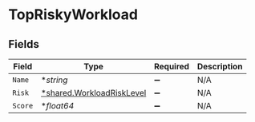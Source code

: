 # TopRiskyWorkload


## Fields

| Field                                                                        | Type                                                                         | Required                                                                     | Description                                                                  |
| ---------------------------------------------------------------------------- | ---------------------------------------------------------------------------- | ---------------------------------------------------------------------------- | ---------------------------------------------------------------------------- |
| `Name`                                                                       | **string*                                                                    | :heavy_minus_sign:                                                           | N/A                                                                          |
| `Risk`                                                                       | [*shared.WorkloadRiskLevel](../../../pkg/models/shared/workloadrisklevel.md) | :heavy_minus_sign:                                                           | N/A                                                                          |
| `Score`                                                                      | **float64*                                                                   | :heavy_minus_sign:                                                           | N/A                                                                          |